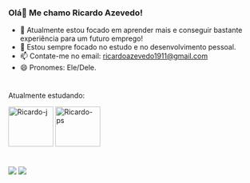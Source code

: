 ### Olá👋 Me chamo Ricardo Azevedo!



- 🔭 Atualmente estou focado em aprender mais e conseguir bastante experiência para um futuro emprego!
- 🌱 Estou sempre focado no estudo e no desenvolvimento pessoal.
- 📫 Contate-me no email: ricardoazevedo1911@gmail.com
- 😄 Pronomes: Ele/Dele.
#
Atualmente estudando:
<div>
   <img align="center" alt="Ricardo-j" height="80" width="90"src="https://cdn.jsdelivr.net/gh/devicons/devicon@latest/icons/java/java-plain-wordmark.svg" />
  <img align="center" alt="Ricardo-ps" height="80" width="90"src="https://cdn.jsdelivr.net/gh/devicons/devicon@latest/icons/postgresql/postgresql-plain-wordmark.svg" />
</div>
            
          
#
<div> 
  <a href="https://www.linkedin.com/in/ricardoo-azevedo/" target="_blank"><img src="https://img.shields.io/badge/-LinkedIn-%230077B5?style=for-the-badge&logo=linkedin&logoColor=white" target="_blank"></a>
  <a href="https://www.instagram.com/ricaardo_azeveedo/" target="_blank"><img src="https://img.shields.io/badge/-Instagram-%23E4405F?style=for-the-badge&logo=instagram&logoColor=white" target="_blank"></a>
</div>

